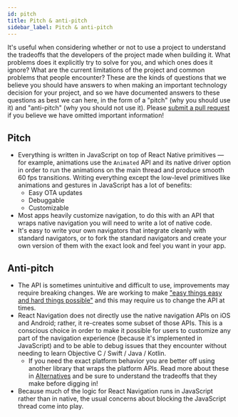 ```yaml
---
id: pitch
title: Pitch & anti-pitch
sidebar_label: Pitch & anti-pitch
---
```


It's useful when considering whether or not to use a project to understand the tradeoffs that the developers of the project made when building it. What problems does it explicitly try to solve for you, and which ones does it ignore? What are the current limitations of the project and common problems that people encounter? These are the kinds of questions that we believe you should have answers to when making an important technology decision for your project, and so we have documented answers to these questions as best we can here, in the form of a "pitch" (why you should use it) and "anti-pitch" (why you should not use it). Please [submit a pull request](https://github.com/react-navigation/website) if you believe we have omitted important information!

## Pitch

- Everything is written in JavaScript on top of React Native primitives &mdash; for example, animations use the `Animated` API and its native driver option in order to run the animations on the main thread and produce smooth 60 fps transitions. Writing everything except the low-level primitives like animations and gestures in JavaScript has a lot of benefits:
  - Easy OTA updates
  - Debuggable
  - Customizable
- Most apps heavily customize navigation, to do this with an API that wraps native navigation you will need to write a lot of native code.
- It's easy to write your own navigators that integrate cleanly with standard navigators, or to fork the standard navigators and create your own version of them with the exact look and feel you want in your app.

## Anti-pitch

- The API is sometimes unintuitive and difficult to use, improvements may require breaking changes. We are working to make ["easy things easy and hard things possible"](https://www.quora.com/What-is-the-origin-of-the-phrase-make-the-easy-things-easy-and-the-hard-things-possible) and this may require us to change the API at times.
- React Navigation does not directly use the native navigation APIs on iOS and Android; rather, it re-creates some subset of those APIs. This is a conscious choice in order to make it possible for users to customize any part of the navigation experience (because it's implemented in JavaScript) and to be able to debug issues that they encounter without needing to learn Objective C / Swift / Java / Kotlin.
  - If you need the exact platform behavior you are better off using another library that wraps the platform APIs. Read more about these in [Alternatives](alternatives.html) and be sure to understand the tradeoffs that they make before digging in!
- Because much of the logic for React Navigation runs in JavaScript rather than in native, the usual concerns about blocking the JavaScript thread come into play.
